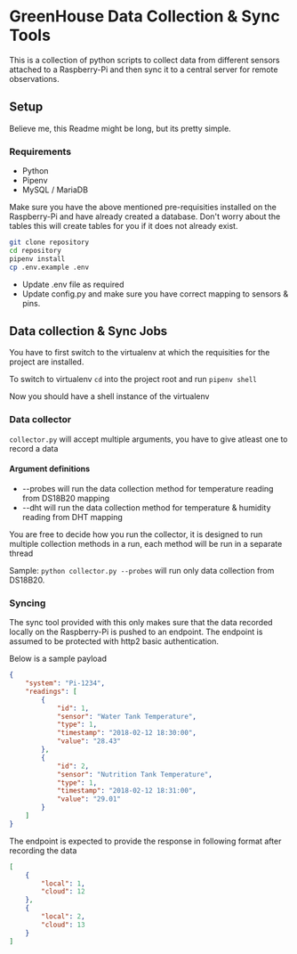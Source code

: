 # GreenHouse Data Collection & Sync Tools

This is a collection of python scripts to collect data from different sensors attached to a Raspberry-Pi and then sync it to a central server for remote observations.

## Setup
Believe me, this Readme might be long, but its pretty simple.

### Requirements
- Python
- Pipenv
- MySQL / MariaDB

Make sure you have the above mentioned pre-requisities installed on the Raspberry-Pi and have already created a database. Don't worry about the tables this will create tables for you if it does not already exist.

```sh
git clone repository
cd repository
pipenv install
cp .env.example .env
```

- Update .env file as required
- Update config.py and make sure you have correct mapping to sensors & pins.

## Data collection & Sync Jobs
You have to first switch to the virtualenv at which the requisities for the project are installed.

To switch to virtualenv `cd` into the project root and run `pipenv shell`

Now you should have a shell instance of the virtualenv 

### Data collector
`collector.py` will accept multiple arguments, you have to give atleast one to record a data

#### Argument definitions
- --probes will run the data collection method for temperature reading from DS18B20 mapping
- --dht will run the data collection method for temperature & humidity reading from DHT mapping

You are free to decide how you run the collector, it is designed to run multiple collection methods in a run, each method will be run in a separate thread

Sample: `python collector.py --probes` will run only data collection from DS18B20.

### Syncing
The sync tool provided with this only makes sure that the data recorded locally on the Raspberry-Pi is pushed to an endpoint. The endpoint is assumed to be protected with http2 basic authentication. 

Below is a sample payload

```json
{
    "system": "Pi-1234",
    "readings": [
        {
            "id": 1,
            "sensor": "Water Tank Temperature",
            "type": 1,
            "timestamp": "2018-02-12 18:30:00",
            "value": "28.43"
        },
        {
            "id": 2,
            "sensor": "Nutrition Tank Temperature",
            "type": 1,
            "timestamp": "2018-02-12 18:31:00",
            "value": "29.01"
        }
    ]
}
```

The endpoint is expected to provide the response in following format after recording the data

```json
[
    {
        "local": 1,
        "cloud": 12
    },
    {
        "local": 2,
        "cloud": 13
    }
]
```